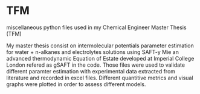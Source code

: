 # TFM
miscellaneous python files used in my Chemical Engineer Master Thesis (TFM)

My master thesis consist on intermolecular potentials parameter estimation for water + n-alkanes and electrolytes solutions using SAFT-y Mie an advanced thermodynamic Equation of Estate developed at Imperial College London refered as gSAFT in the code. 
Those files were used to validate different paramter estimation with experimental data extracted from literature and recorded in excel files. 
Different quantitive metrics and visual graphs were plotted in order to assess different models.
